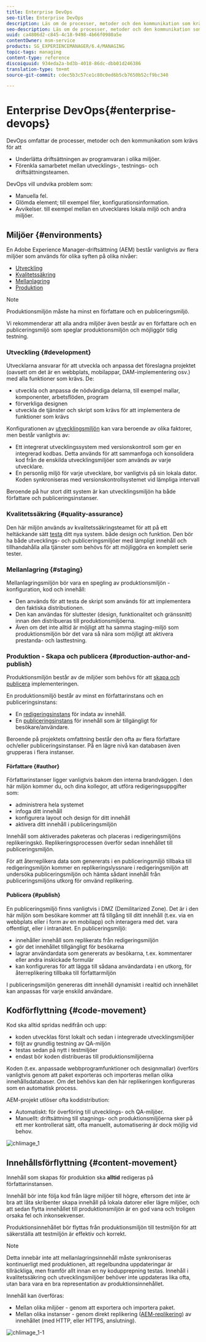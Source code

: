 ```yaml
---
title: Enterprise DevOps
seo-title: Enterprise DevOps
description: Läs om de processer, metoder och den kommunikation som krävs för att underlätta driftsättningen och samarbetet.
seo-description: Läs om de processer, metoder och den kommunikation som krävs för att underlätta driftsättningen och samarbetet.
uuid: ca4806d2-c845-4c18-9498-4b66f0980a5e
contentOwner: msm-service
products: SG_EXPERIENCEMANAGER/6.4/MANAGING
topic-tags: managing
content-type: reference
discoiquuid: 934eda2a-bd3b-4018-86dc-dbb01d246386
translation-type: tm+mt
source-git-commit: cdec5b3c57ce1c80c0ed6b5cb7650b52cf9bc340

---
```



# Enterprise DevOps{#enterprise-devops}

DevOps omfattar de processer, metoder och den kommunikation som krävs för att

* Underlätta driftsättningen av programvaran i olika miljöer.
* Förenkla samarbetet mellan utvecklings-, testnings- och driftsättningsteamen.

DevOps vill undvika problem som:

* Manuella fel.
* Glömda element; till exempel filer, konfigurationsinformation.
* Avvikelser. till exempel mellan en utvecklares lokala miljö och andra miljöer.

## Miljöer {#environments}

En Adobe Experience Manager-driftsättning (AEM) består vanligtvis av flera miljöer som används för olika syften på olika nivåer:

* [Utveckling](#development)
* [Kvalitetssäkring](#quality-assurance)
* [Mellanlagring](#staging)
* [Produktion](#production-author-and-publish)

>[!NOTE]
>
>Produktionsmiljön måste ha minst en författare och en publiceringsmiljö.
>
>Vi rekommenderar att alla andra miljöer även består av en författare och en publiceringsmiljö som speglar produktionsmiljön och möjliggör tidig testning.

### Utveckling {#development}

Utvecklarna ansvarar för att utveckla och anpassa det föreslagna projektet (oavsett om det är en webbplats, mobilappar, DAM-implementering osv.) med alla funktioner som krävs. De:

* utveckla och anpassa de nödvändiga delarna, till exempel mallar, komponenter, arbetsflöden, program
* förverkliga designen
* utveckla de tjänster och skript som krävs för att implementera de funktioner som krävs

Konfigurationen av [utvecklingsmiljön](/help/sites-developing/best-practices.md) kan vara beroende av olika faktorer, men består vanligtvis av:

* Ett integrerat utvecklingssystem med versionskontroll som ger en integrerad kodbas. Detta används för att sammanfoga och konsolidera kod från de enskilda utvecklingsmiljöer som används av varje utvecklare.
* En personlig miljö för varje utvecklare, bor vanligtvis på sin lokala dator. Koden synkroniseras med versionskontrollsystemet vid lämpliga intervall

Beroende på hur stort ditt system är kan utvecklingsmiljön ha både författare och publiceringsinstanser.

### Kvalitetssäkring {#quality-assurance}

Den här miljön används av kvalitetssäkringsteamet för att på ett heltäckande sätt [testa](/help/sites-developing/test-plan.md) ditt nya system. både design och funktion. Den bör ha både utvecklings- och publiceringsmiljöer med lämpligt innehåll och tillhandahålla alla tjänster som behövs för att möjliggöra en komplett serie tester.

### Mellanlagring {#staging}

Mellanlagringsmiljön bör vara en spegling av produktionsmiljön - konfiguration, kod och innehåll:

* Den används för att testa de skript som används för att implementera den faktiska distributionen.
* Den kan användas för sluttester (design, funktionalitet och gränssnitt) innan den distribueras till produktionsmiljöerna.
* Även om det inte alltid är möjligt att ha samma staging-miljö som produktionsmiljön bör det vara så nära som möjligt att aktivera prestanda- och lasttestning.

### Produktion - Skapa och publicera {#production-author-and-publish}

Produktionsmiljön består av de miljöer som behövs för att [skapa och publicera](/help/sites-authoring/author.md#concept-of-authoring-and-publishing) implementeringen.

En produktionsmiljö består av minst en författarinstans och en publiceringsinstans:

* En [redigeringsinstans](#author) för indata av innehåll.
* En [publiceringsinstans](#publish) för innehåll som är tillgängligt för besökare/användare.

Beroende på projektets omfattning består den ofta av flera författare och/eller publiceringsinstanser. På en lägre nivå kan databasen även grupperas i flera instanser.

#### Författare {#author}

Författarinstanser ligger vanligtvis bakom den interna brandväggen. I den här miljön kommer du, och dina kollegor, att utföra redigeringsuppgifter som:

* administrera hela systemet
* infoga ditt innehåll
* konfigurera layout och design för ditt innehåll
* aktivera ditt innehåll i publiceringsmiljön

Innehåll som aktiverades paketeras och placeras i redigeringsmiljöns replikeringskö. Replikeringsprocessen överför sedan innehållet till publiceringsmiljön.

För att återreplikera data som genererats i en publiceringsmiljö tillbaka till redigeringsmiljön kommer en replikeringslyssnare i redigeringsmiljön att undersöka publiceringsmiljön och hämta sådant innehåll från publiceringsmiljöns utkorg för omvänd replikering.

#### Publicera {#publish}

En publiceringsmiljö finns vanligtvis i DMZ (Demilitarized Zone). Det är i den här miljön som besökare kommer att få tillgång till ditt innehåll (t.ex. via en webbplats eller i form av en mobilapp) och interagera med det. vara offentligt, eller i intranätet. En publiceringsmiljö:

* innehåller innehåll som replikerats från redigeringsmiljön
* gör det innehållet tillgängligt för besökarna
* lagrar användardata som genererats av besökarna, t.ex. kommentarer eller andra inskickade formulär
* kan konfigureras för att lägga till sådana användardata i en utkorg, för återreplikering tillbaka till författarmiljön

I publiceringsmiljön genereras ditt innehåll dynamiskt i realtid och innehållet kan anpassas för varje enskild användare.

## Kodförflyttning {#code-movement}

Kod ska alltid spridas nedifrån och upp:

* koden utvecklas först lokalt och sedan i integrerade utvecklingsmiljöer
* följt av grundlig testning av QA-miljön
* testas sedan på nytt i testmiljöer
* endast bör koden distribueras till produktionsmiljöerna

Koden (t.ex. anpassade webbprogramfunktioner och designmallar) överförs vanligtvis genom att paket exporteras och importeras mellan olika innehållsdatabaser. Om det behövs kan den här replikeringen konfigureras som en automatisk process.

AEM-projekt utlöser ofta koddistribution:

* Automatiskt: för överföring till utvecklings- och QA-miljöer.
* Manuellt: driftsättning till stagnings- och produktionsmiljöerna sker på ett mer kontrollerat sätt, ofta manuellt, automatisering är dock möjlig vid behov.

![chlimage_1](assets/chlimage_1.png)

## Innehållsförflyttning {#content-movement}

Innehåll som skapas för produktion ska **alltid** redigeras på författarinstansen.

Innehåll bör inte följa kod från lägre miljöer till högre, eftersom det inte är bra att låta skribenter skapa innehåll på lokala datorer eller lägre miljöer, och att sedan flytta innehållet till produktionsmiljön är en god vana och troligen orsaka fel och inkonsekvenser.

Produktionsinnehållet bör flyttas från produktionsmiljön till testmiljön för att säkerställa att testmiljön är effektiv och korrekt.

>[!NOTE]
>
>Detta innebär inte att mellanlagringsinnehåll måste synkroniseras kontinuerligt med produktionen, att regelbundna uppdateringar är tillräckliga, men framför allt innan en ny kodupprepning testas. Innehåll i kvalitetssäkring och utvecklingsmiljöer behöver inte uppdateras lika ofta, utan bara vara en bra representation av produktionsinnehållet.

Innehåll kan överföras:

* Mellan olika miljöer - genom att exportera och importera paket.
* Mellan olika instanser - genom direkt replikering ([AEM-replikering](/help/sites-deploying/replication.md)) av innehållet (med HTTP, eller HTTPS, anslutning).

![chlimage_1-1](assets/chlimage_1-1.png)